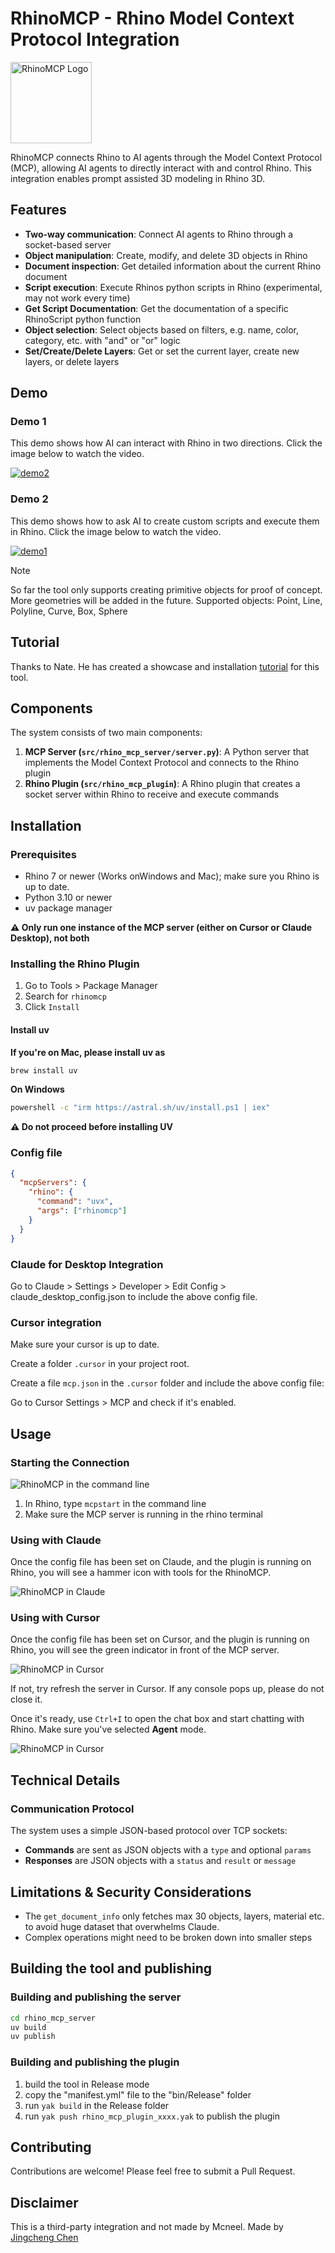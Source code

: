 # RhinoMCP - Rhino Model Context Protocol Integration

<img src="assets/rhinomcp_logo.svg" alt="RhinoMCP Logo" width="130">

RhinoMCP connects Rhino to AI agents through the Model Context Protocol (MCP), allowing AI agents to directly interact with and control Rhino. This integration enables prompt assisted 3D modeling in Rhino 3D.

## Features

- **Two-way communication**: Connect AI agents to Rhino through a socket-based server
- **Object manipulation**: Create, modify, and delete 3D objects in Rhino
- **Document inspection**: Get detailed information about the current Rhino document
- **Script execution**: Execute Rhinos python scripts in Rhino (experimental, may not work every time)
- **Get Script Documentation**: Get the documentation of a specific RhinoScript python function
- **Object selection**: Select objects based on filters, e.g. name, color, category, etc. with "and" or "or" logic
- **Set/Create/Delete Layers**: Get or set the current layer, create new layers, or delete layers

## Demo

### Demo 1

This demo shows how AI can interact with Rhino in two directions. Click the image below to watch the video.

[![demo2](assets/demo2.jpg)](https://youtu.be/pi6dbqUuhI4)

### Demo 2

This demo shows how to ask AI to create custom scripts and execute them in Rhino. Click the image below to watch the video.

[![demo1](assets/demo1.jpg)](https://youtu.be/NFOF_Pjp3qY)

> [!NOTE]  
> So far the tool only supports creating primitive objects for proof of concept. More geometries will be added in the future.
> Supported objects: Point, Line, Polyline, Curve, Box, Sphere

## Tutorial

Thanks to Nate. He has created a showcase and installation [tutorial](https://www.youtube.com/watch?v=z2IBP81ABRM) for this tool.

## Components

The system consists of two main components:

1. **MCP Server (`src/rhino_mcp_server/server.py`)**: A Python server that implements the Model Context Protocol and connects to the Rhino plugin
2. **Rhino Plugin (`src/rhino_mcp_plugin`)**: A Rhino plugin that creates a socket server within Rhino to receive and execute commands

## Installation

### Prerequisites

- Rhino 7 or newer (Works onWindows and Mac); make sure you Rhino is up to date.
- Python 3.10 or newer
- uv package manager

**⚠️ Only run one instance of the MCP server (either on Cursor or Claude Desktop), not both**

### Installing the Rhino Plugin

1. Go to Tools > Package Manager
2. Search for `rhinomcp`
3. Click `Install`

#### Install uv

**If you're on Mac, please install uv as**

```bash
brew install uv
```

**On Windows**

```bash
powershell -c "irm https://astral.sh/uv/install.ps1 | iex"
```

**⚠️ Do not proceed before installing UV**

### Config file

```json
{
  "mcpServers": {
    "rhino": {
      "command": "uvx",
      "args": ["rhinomcp"]
    }
  }
}
```

### Claude for Desktop Integration

Go to Claude > Settings > Developer > Edit Config > claude_desktop_config.json to include the above config file.

### Cursor integration

Make sure your cursor is up to date.

Create a folder `.cursor` in your project root.

Create a file `mcp.json` in the `.cursor` folder and include the above config file:

Go to Cursor Settings > MCP and check if it's enabled.

## Usage

### Starting the Connection

![RhinoMCP in the command line](assets/rhino_plugin_instruction.jpg)

1. In Rhino, type `mcpstart` in the command line
2. Make sure the MCP server is running in the rhino terminal

### Using with Claude

Once the config file has been set on Claude, and the plugin is running on Rhino, you will see a hammer icon with tools for the RhinoMCP.

![RhinoMCP in Claude](assets/claude_enable_instruction.jpg)

### Using with Cursor

Once the config file has been set on Cursor, and the plugin is running on Rhino, you will see the green indicator in front of the MCP server.

![RhinoMCP in Cursor](assets/cursor_enable_instruction.jpg)

If not, try refresh the server in Cursor. If any console pops up, please do not close it.

Once it's ready, use `Ctrl+I` to open the chat box and start chatting with Rhino. Make sure you've selected **Agent** mode.

![RhinoMCP in Cursor](assets/cursor_usage_instruction.jpg)

## Technical Details

### Communication Protocol

The system uses a simple JSON-based protocol over TCP sockets:

- **Commands** are sent as JSON objects with a `type` and optional `params`
- **Responses** are JSON objects with a `status` and `result` or `message`

## Limitations & Security Considerations

- The `get_document_info` only fetches max 30 objects, layers, material etc. to avoid huge dataset that overwhelms Claude.
- Complex operations might need to be broken down into smaller steps

## Building the tool and publishing

### Building and publishing the server

```bash
cd rhino_mcp_server
uv build
uv publish
```

### Building and publishing the plugin

1. build the tool in Release mode
2. copy the "manifest.yml" file to the "bin/Release" folder
3. run `yak build` in the Release folder
4. run `yak push rhino_mcp_plugin_xxxx.yak` to publish the plugin

## Contributing

Contributions are welcome! Please feel free to submit a Pull Request.

## Disclaimer

This is a third-party integration and not made by Mcneel. Made by [Jingcheng Chen](https://github.com/jingcheng-chen)
